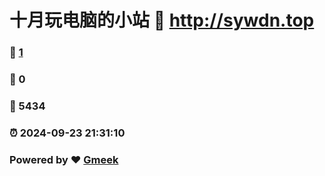 # 十月玩电脑的小站 :link: http://sywdn.top 
### :page_facing_up: [1](http://sywdn.top/tag.html) 
### :speech_balloon: 0 
### :hibiscus: 5434 
### :alarm_clock: 2024-09-23 21:31:10 
### Powered by :heart: [Gmeek](https://github.com/Meekdai/Gmeek)

